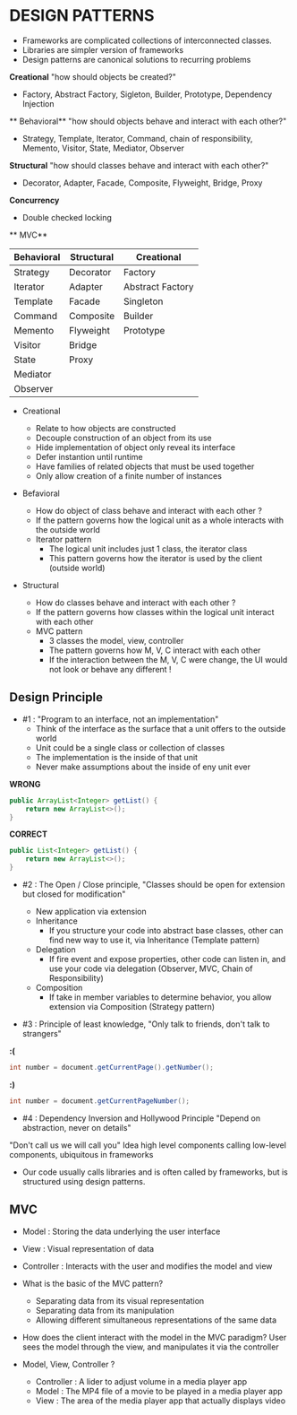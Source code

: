 # DESIGN PATTERNS

- Frameworks are complicated collections of interconnected classes.
- Libraries are simpler version of frameworks
- Design patterns are canonical solutions to recurring problems

**Creational** "how should objects be created?"
- Factory, Abstract Factory, Sigleton, Builder, Prototype, Dependency Injection

** Behavioral** "how should objects behave and interact with each other?"
- Strategy, Template, Iterator, Command, chain of responsibility, Memento, Visitor, State, Mediator, Observer

**Structural** "how should classes behave and interact with each other?"
- Decorator, Adapter, Facade, Composite, Flyweight, Bridge, Proxy

**Concurrency**
- Double checked locking

** MVC**

| Behavioral | Structural | Creational |
|---|---|---|
| Strategy | Decorator | Factory |
| Iterator | Adapter | Abstract Factory |
| Template | Facade | Singleton |
| Command | Composite | Builder |
| Memento | Flyweight | Prototype |
| Visitor | Bridge | |
| State | Proxy | |
| Mediator | | |
| Observer | | |

- Creational
    - Relate to how objects are constructed
    - Decouple construction of an object from its use
    - Hide implementation of object only reveal its interface
    - Defer instantion until runtime
    - Have families of related objects that must be used together
    - Only allow creation of a finite number of instances

- Befavioral
    - How do object of class behave and interact with each other ?
    - If the pattern governs how the logical unit as a whole interacts with the outside world
    - Iterator pattern
        - The logical unit includes just 1 class, the iterator class
        - This pattern governs how the iterator is used by the client (outside world)

- Structural
    - How do classes behave and interact with each other ?
    - If the pattern governs how classes within the logical unit interact with each other
    - MVC pattern
        - 3 classes the model, view, controller
        - The pattern governs how M, V, C interact with each other
        - If the interaction between the M, V, C were change, the UI would not look or behave any different !

## Design Principle
- #1 : "Program to an interface, not an implementation"
    - Think of the interface as the surface that a unit offers to the outside world
    - Unit could be a single class or collection of classes
    - The implementation is the inside of that unit
    - Never make assumptions about the inside of eny unit ever

**WRONG**
```java
public ArrayList<Integer> getList() {
    return new ArrayList<>();
}
```

**CORRECT**
```java
public List<Integer> getList() {
    return new ArrayList<>();
}
```

- #2 : The Open / Close principle, "Classes should be open for extension but closed for modification"
    - New application via extension
    - Inheritance
        - If you structure your code into abstract base classes, other can find new way to use it, via Inheritance (Template pattern)
    - Delegation
        - If fire event and expose properties, other code can listen in, and use your code via delegation (Observer, MVC, Chain of Responsibility)
    - Composition
        - If take in member variables to determine behavior, you allow extension via Composition (Strategy pattern)

- #3 : Principle of least knowledge, "Only talk to friends, don't talk to strangers"

**:(**
```java
int number = document.getCurrentPage().getNumber();
```

**:)**
```java
int number = document.getCurrentPageNumber();
```

- #4 : Dependency Inversion and Hollywood Principle
"Depend on abstraction, never on details"

"Don't call us we will call you"
Idea high level components calling low-level components, ubiquitous in frameworks

- Our code usually calls libraries and is often called by frameworks, but is structured using design patterns.


## MVC

- Model : Storing the data underlying the user interface
- View : Visual representation of data
- Controller : Interacts with the user and modifies the model and view

- What is the basic of the MVC pattern?
    - Separating data from its visual representation
    - Separating data from its manipulation
    - Allowing different simultaneous representations of the same data

- How does the client interact with the model in the MVC paradigm?
User sees the model through the view, and manipulates it via the controller

- Model, View, Controller ?
    - Controller : A lider to adjust volume in a media player app
    - Model : The MP4 file of a movie to be played in a media player app
    - View : The area of the media player app that actually displays video






















